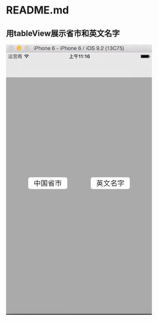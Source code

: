 README.md
=============================
用tableView展示省市和英文名字
----------------------------
![image](https://github.com/GhostKZShdow/UITableView/blob/master/Image/shouye.png "hubgit")
